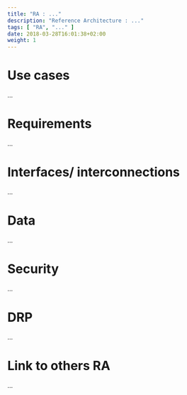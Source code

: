 ```yaml
---
title: "RA : ..."
description: "Reference Architecture : ..."
tags: [ "RA", "..." ]
date: 2018-03-28T16:01:38+02:00
weight: 1
---
```

# Use cases

...

# Requirements

...

# Interfaces/ interconnections 

...

# Data

...

# Security 

...

# DRP

...

# Link to others RA 

...